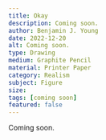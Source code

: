 ```yaml
---
title: Okay
description: Coming soon.
author: Benjamin J. Young
date: 2022-12-20
alt: Coming soon.
type: Drawing
medium: Graphite Pencil
material: Printer Paper
category: Realism
subject: Figure
size: 
tags: [coming soon]
featured: false
---
```


Coming soon.